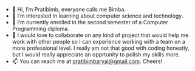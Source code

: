 - 👋 Hi, I’m Pratibimb, everyone calls me Bimba.
- 👀 I’m interested in learning about computer science and technology. 
- 🌱 I’m currently enrolled in the second semester of a Computer Programming diploma.  
- 💞️ I would love to collaborate on any kind of project that would help me work with other people so I can experience working with a team on a more professional level.
      I really am not that good with coding honestly, but I would really appreciate an opprtunity to polish my skills more.
- 📫 You can reach me at pratibimbaryal@gmail.com. 
Cheers!

<!---
BimbaCodes/BimbaCodes is a ✨ special ✨ repository because its `README.md` (this file) appears on your GitHub profile.
You can click the Preview link to take a look at your changes.
--->
